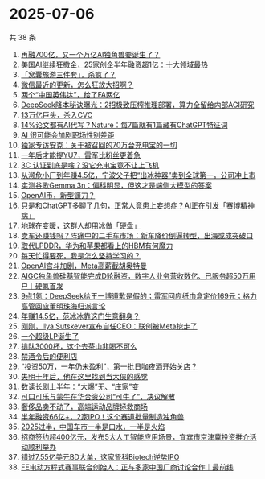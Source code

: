 # 2025-07-06

共 38 条

<!-- BEGIN 36KR -->
<!-- 最后更新时间 2025-07-06 10:24:47 +0800 -->
1. [再融700亿，又一个万亿AI独角兽要诞生了？](https://36kr.com/p/3365493409662977)
1. [美国AI继续狂撒金，25家创企半年融资超1亿：十大领域最热](https://36kr.com/p/3365458477434628)
1. [「窝囊旅游三件套」，杀疯了？](https://36kr.com/p/3365516141610755)
1. [微信最近的更新，怎么狂放大招啊？](https://36kr.com/p/3365453888030466)
1. [两个“中国英伟达”，给了FA两亿](https://36kr.com/p/3365461204846600)
1. [DeepSeek降本秘诀曝光：2招极致压榨推理部署，算力全留给内部AGI研究](https://36kr.com/p/3365449318172675)
1. [13万亿巨头，杀入CVC](https://36kr.com/p/3365405404973064)
1. [14%论文都有AI代写？Nature：每7篇就有1篇藏有ChatGPT特征词](https://36kr.com/p/3365451633559559)
1. [AI 很可能会加剧职场性别差距](https://36kr.com/p/3323565394553094)
1. [独家专访安克：关于被召回的70万台充电宝的一切](https://36kr.com/p/3365435892680709)
1. [一年后才能提YU7，雷军比粉丝更着急](https://36kr.com/p/3365729318389767)
1. [3C 认证到底是啥？没它充电宝竟不让上飞机](https://36kr.com/p/3366180495460098)
1. [从濒危小厂到年赚4.5亿，宁波父子把“出冰神器”卖到全球第一，公司冲上市](https://36kr.com/p/3366074786170624)
1. [实测谷歌Gemma 3n：偏科明显，但这才是端侧大模型的答案](https://36kr.com/p/3365976058402944)
1. [OpenAI币，新型镰刀？](https://36kr.com/p/3365743888243072)
1. [只是和ChatGPT多聊了几句，正常人竟患上妄想症？AI正在引发「赛博精神病」](https://36kr.com/p/3361432782817028)
1. [地球在变暖，这群人却用冰做「硬盘」](https://36kr.com/p/3365777232594953)
1. [卖车还赚钱吗？阵痛中的二手车市场：新车降价倒逼转型，出海或成突破口](https://36kr.com/p/3365884717434624)
1. [取代LPDDR，华为和苹果都看上的HBM有何魔力](https://36kr.com/p/3365872192243719)
1. [每天忙得要死，我是怎么坚持学习的？](https://36kr.com/p/3332052883827206)
1. [OpenAI宫斗加剧，Meta高薪截胡奥特曼](https://36kr.com/p/3364529325770755)
1. [AIGC独角兽硅基智能完成D轮融资，数字人业务营收数亿、已服务超50万用户｜硬氪首发](https://36kr.com/p/3362675516901129)
1. [9点1氪：DeepSeek给王一博道歉是假的；雷军回应纸巾盒定价169元；格力高管回应董明珠海归派言论](https://36kr.com/p/3365353934686208)
1. [年赚14.5亿，范冰冰靠这门生意翻身？](https://36kr.com/p/3364813000017926)
1. [刚刚，Ilya Sutskever宣布自任CEO：联创被Meta挖走了](https://36kr.com/p/3363899891287809)
1. [一个超级LP诞生了](https://36kr.com/p/3364603935262469)
1. [排队3000杯，这个去茶山非喝不可么](https://36kr.com/p/3364088814508166)
1. [禁酒令后的便利店](https://36kr.com/p/3364634890913544)
1. [“投资50万，一年仍未盈利”，第一批日咖夜酒开始关店？](https://36kr.com/p/3365388686919429)
1. [失明十年后，他在这里找到当大侠的感觉](https://36kr.com/p/3364596316538625)
1. [数读长剧上半年：“大爆”无、“庄家”变](https://36kr.com/p/3364681721218818)
1. [可口可乐与蒙牛在华合资公司“可牛了”，决议解散](https://36kr.com/p/3364613247567876)
1. [奢侈品卖不动了，高端运动品牌拯救商场](https://36kr.com/p/3364684469192449)
1. [半年融资66亿+，2家IPO！这个赛道批量制造独角兽](https://36kr.com/p/3365305446221831)
1. [2025过半，中国车市一半是口水，一半是火焰](https://36kr.com/p/3364818860181250)
1. [招商签约超400亿元，发布5大人工智能应用场景，宜宾市京津冀投资推介活动顺利举办](https://36kr.com/p/3365403276920837)
1. [错过7.55亿美元BD大单，这家肾科Biotech逆势IPO](https://36kr.com/p/3365305576638465)
1. [FE电动方程式赛事联合创始人：正与多家中国厂商讨论合作｜最前线](https://36kr.com/p/3350068883579266)
<!-- END 36KR -->